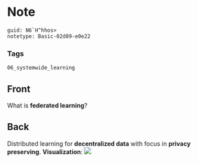 # Note
```
guid: N6`H^hhos>
notetype: Basic-02d89-e0e22
```

### Tags
```
06_systemwide_learning
```

## Front
What is <b>federated learning</b>?

## Back
Distributed learning for <b>decentralized data</b> with focus in
<b>privacy preserving</b>. <b>Visualization</b>: <img src="FederatedLearning_FinalFiles_Flow+Chart1.png">
